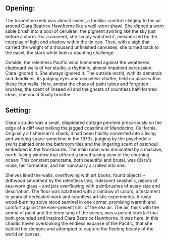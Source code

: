 ## Opening:

The turpentine reek was almost sweet, a familiar comfort clinging to the air around Clara Beatrice Hawthorne like a well-worn shawl. She dipped a worn sable brush into a pool of cerulean, the pigment swirling like the sky just before a storm. For a moment, she simply watched it, mesmerized by the interplay of light and shadow within the tin can. Then, with a sigh that carried the weight of a thousand unfinished canvases, she turned back to the easel, the stark white linen a daunting challenge.

Outside, the relentless Pacific wind hammered against the weathered clapboard walls of her studio, a rhythmic, almost impatient percussion. Clara ignored it. She always ignored it. The outside world, with its demands and deadlines, its judging eyes and ceaseless chatter, held no place within these four walls. Here, amidst the chaos of paint tubes and forgotten brushes, the scent of linseed oil and the ghosts of countless half-formed ideas, she could finally breathe.

## Setting:

Clara's studio was a small, dilapidated cottage perched precariously on the edge of a cliff overlooking the jagged coastline of Mendocino, California. Originally a fisherman's shack, it had been hastily converted into a living and working space sometime in the 1970s, judging by the psychedelic swirls painted onto the bathroom tiles and the lingering scent of patchouli embedded in the floorboards. The main room was dominated by a massive, north-facing window that offered a breathtaking view of the churning ocean. This constant panorama, both beautiful and brutal, was Clara's muse, her tormentor, and her sanctuary all rolled into one.

Shelves lined the walls, overflowing with art books, found objects – driftwood smoothed by the relentless tide, iridescent seashells, pieces of sea-worn glass – and jars overflowing with paintbrushes of every size and description. The floor was splattered with a rainbow of colors, a testament to years of dedicated work and countless artistic experiments. A rusty wood-burning stove stood sentinel in one corner, promising warmth and comfort against the ever-present chill of the sea air. The air, thick with the aroma of paint and the briny tang of the ocean, was a potent cocktail that both grounded and inspired Clara Beatrice Hawthorne. It was here, in this chaotic haven overlooking the endless expanse of the Pacific, that she battled her demons and attempted to capture the fleeting beauty of the world on canvas.
